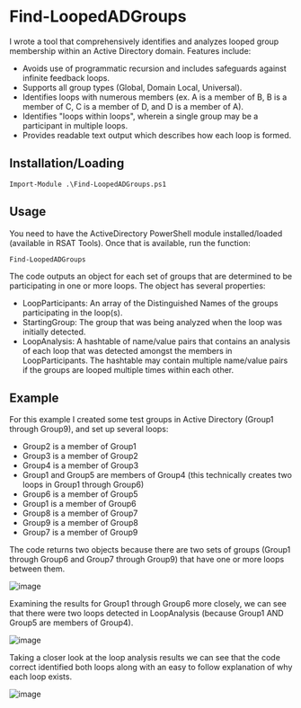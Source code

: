 # Find-LoopedADGroups
I wrote a tool that comprehensively identifies and analyzes looped group membership within an Active Directory domain.  Features include:
- Avoids use of programmatic recursion and includes safeguards against infinite feedback loops.
- Supports all group types (Global, Domain Local, Universal).
- Identifies loops with numerous members (ex. A is a member of B, B is a member of C, C is a member of D, and D is a member of A).
- Identifies "loops within loops", wherein a single group may be a participant in multiple loops.
- Provides readable text output which describes how each loop is formed.

## Installation/Loading
```console
Import-Module .\Find-LoopedADGroups.ps1
```

## Usage
You need to have the ActiveDirectory PowerShell module installed/loaded (available in RSAT Tools).  Once that is available, run the function:
```console
Find-LoopedADGroups
```

The code outputs an object for each set of groups that are determined to be participating in one or more loops.  The object has several properties:
- LoopParticipants:  An array of the Distinguished Names of the groups participating in the loop(s).
- StartingGroup:  The group that was being analyzed when the loop was initially detected.
- LoopAnalysis:  A hashtable of name/value pairs that contains an analysis of each loop that was detected amongst the members in LoopParticipants.  The hashtable may contain multiple name/value pairs if the groups are looped multiple times within each other.

## Example
For this example I created some test groups in Active Directory (Group1 through Group9), and set up several loops:
- Group2 is a member of Group1
- Group3 is a member of Group2
- Group4 is a member of Group3
- Group1 and Group5 are members of Group4 (this technically creates two loops in Group1 through Group6)
- Group6 is a member of Group5
- Group1 is a member of Group6
- Group8 is a member of Group7
- Group9 is a member of Group8
- Group7 is a member of Group9

The code returns two objects because there are two sets of groups (Group1 through Group6 and Group7 through Group9) that have one or more loops between them.

![image](https://github.com/vwaniel/Find-LoopedADGroups/assets/62962179/b8c3a4c5-4b98-42e4-b7d2-738b97b8457d)

Examining the results for Group1 through Group6 more closely, we can see that there were two loops detected in LoopAnalysis (because Group1 AND Group5 are members of Group4).

![image](https://github.com/vwaniel/Find-LoopedADGroups/assets/62962179/34e14fe2-645b-4534-bf93-0efc0c5cc726)

Taking a closer look at the loop analysis results we can see that the code correct identified both loops along with an easy to follow explanation of why each loop exists.

![image](https://github.com/vwaniel/Find-LoopedADGroups/assets/62962179/db482105-a4eb-4c55-a26b-5198875dd83b)
